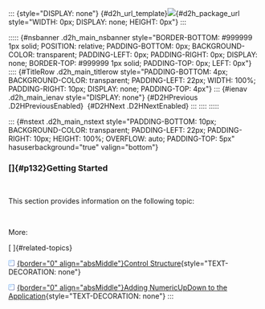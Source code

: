 ::: {style="DISPLAY: none"}
[](ms-xhelp:///?Id=d2h_url_template){#d2h_url_template}![](!package_url!){#d2h_package_url style="WIDTH: 0px; DISPLAY: none; HEIGHT: 0px"}
:::

::::: {#nsbanner .d2h_main_nsbanner style="BORDER-BOTTOM: #999999 1px solid; POSITION: relative; PADDING-BOTTOM: 0px; BACKGROUND-COLOR: transparent; PADDING-LEFT: 0px; PADDING-RIGHT: 0px; DISPLAY: none; BORDER-TOP: #999999 1px solid; PADDING-TOP: 0px; LEFT: 0px"}
:::: {#TitleRow .d2h_main_titlerow style="PADDING-BOTTOM: 4px; BACKGROUND-COLOR: transparent; PADDING-LEFT: 22px; WIDTH: 100%; PADDING-RIGHT: 10px; DISPLAY: none; PADDING-TOP: 4px"}
::: {#ienav .d2h_main_ienav style="DISPLAY: none"}
[](ms-xhelp:///?Id=e4fc5ad6-ec21-4c18-9b3e-772b32c36fb4){#D2HPrevious .D2HPreviousEnabled}  [](ms-xhelp:///?Id=554320fb-71b9-48b2-9cec-784e7547edf0){#D2HNext .D2HNextEnabled}
:::
::::
:::::

::: {#nstext .d2h_main_nstext style="PADDING-BOTTOM: 10px; BACKGROUND-COLOR: transparent; PADDING-LEFT: 22px; PADDING-RIGHT: 10px; HEIGHT: 100%; OVERFLOW: auto; PADDING-TOP: 5px" hasuserbackground="true" valign="bottom"}
### []{#p132}Getting Started

 

This section provides information on the following topic:

 

More:

[ ]{#related-topics}

[![](../button.gif){border="0" align="absMiddle"}Control Structure](ms-xhelp:///?Id=3f4c894d-8d4e-496a-937e-d44b6937a636){style="TEXT-DECORATION: none"}

[![](../button.gif){border="0" align="absMiddle"}Adding NumericUpDown to the Application](ms-xhelp:///?Id=8cf7eb1d-7d75-48b9-8819-e9f9ab445c1a){style="TEXT-DECORATION: none"}
:::
